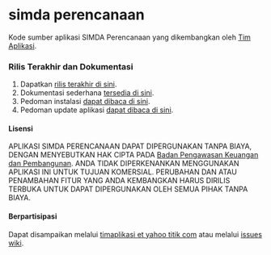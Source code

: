 # simda perencanaan
Kode sumber aplikasi SIMDA Perencanaan yang dikembangkan oleh [Tim Aplikasi](http://www.simda-online.com).

### Rilis Terakhir dan Dokumentasi

1. Dapatkan [rilis terakhir di sini](https://github.com/simda-id/simcan/releases). 
2. Dokumentasi sederhana [tersedia di sini](https://github.com/simda-id/simcan/wiki).
3. Pedoman instalasi [dapat dibaca di sini](https://github.com/simda-id/simcan/blob/master/installing.md).
4. Pedoman update aplikasi [dapat dibaca di sini](https://github.com/simda-id/simcan/blob/master/updating.md).

#### Lisensi
APLIKASI SIMDA PERENCANAAN DAPAT DIPERGUNAKAN TANPA BIAYA, DENGAN MENYEBUTKAN HAK CIPTA PADA [Badan Pengawasan Keuangan dan Pembangunan](http://www.bpkp.go.id). ANDA TIDAK DIPERKENANKAN MENGGUNAKAN APLIKASI INI UNTUK TUJUAN KOMERSIAL. PERUBAHAN DAN ATAU PENAMBAHAN FITUR YANG ANDA KEMBANGKAN HARUS DIRILIS TERBUKA UNTUK DAPAT DIPERGUNAKAN OLEH SEMUA PIHAK TANPA BIAYA.

#### Berpartisipasi
Dapat disampaikan melalui [timaplikasi et yahoo titik com](http://www.simda-online.com) atau melalui [issues wiki](https://github.com/simda-id/simcan/issues).
